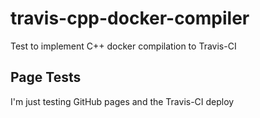 # travis-cpp-docker-compiler
Test to implement C++ docker compilation to Travis-CI

## Page Tests

I'm just testing GitHub pages and the Travis-CI deploy
